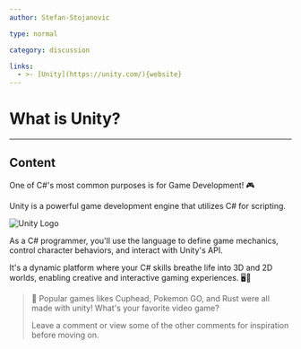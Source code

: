 ```yaml
---
author: Stefan-Stojanovic

type: normal

category: discussion

links:
  - >- [Unity](https://unity.com/){website}
---
```


# What is Unity?

---

## Content

One of C#'s most common purposes is for Game Development! 🎮

Unity is a powerful game development engine that utilizes C# for scripting. 

![Unity Logo](https://img.enkipro.com/4def11893601475c62dc10afc72ea06f.png)

As a C# programmer, you'll use the language to define game mechanics, control character behaviors, and interact with Unity's API. 

It's a dynamic platform where your C# skills breathe life into 3D and 2D worlds, enabling creative and interactive gaming experiences. 🖥️🚀

> 💬 Popular games likes Cuphead, Pokemon GO, and Rust were all made with unity! 
> What's your favorite video game?
> 
> Leave a comment or view some of the other comments for inspiration before moving on.
